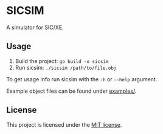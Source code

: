 # SICSIM

A simulator for SIC/XE.

## Usage

1. Build the project: `go build -o sicsim`
2. Run sicsim: `./sicsim /path/to/file.obj`

To get usage info run sicsim with the `-h` or `--help` argument.

Example object files can be found under [examples/](examples/).

## License
This project is licensed under the [MIT license](LICENSE).
